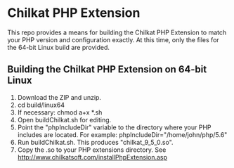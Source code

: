 
# Chilkat PHP Extension

This repo provides a means for building the Chilkat PHP Extension to match your PHP version and configuration exactly.  At this time, only the files for the 64-bit Linux build are provided.  


## Building the Chilkat PHP Extension on 64-bit Linux

1. Download the ZIP and unzip.
2. cd build/linux64
3. If necessary: chmod a+x *.sh
4. Open buildChilkat.sh for editing.
5. Point the "phpIncludeDir" variable to the directory where your PHP includes are located.  For example:  phpIncludeDir="/home/john/php/5.6"
6. Run buildChilkat.sh.  This produces "chilkat\_9\_5\_0.so".
7. Copy the .so to your PHP extensions directory.  See [http://www.chilkatsoft.com/installPhpExtension.asp
](http://www.chilkatsoft.com/installPhpExtension.asp)




